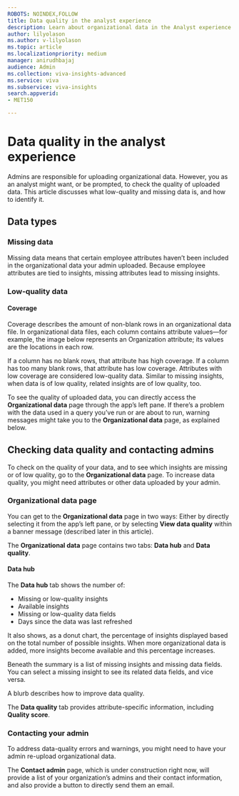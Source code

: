 ```yaml
---
ROBOTS: NOINDEX,FOLLOW
title: Data quality in the analyst experience
description: Learn about organizational data in the Analyst experience of the Microsoft Viva Insights advanced insights app.
author: lilyolason
ms.author: v-lilyolason
ms.topic: article
ms.localizationpriority: medium 
manager: anirudhbajaj
audience: Admin
ms.collection: viva-insights-advanced 
ms.service: viva 
ms.subservice: viva-insights 
search.appverid: 
- MET150 

---
```


# Data quality in the analyst experience

Admins are responsible for uploading organizational data. However, you as an analyst might want, or be prompted, to check the quality of uploaded data. This article discusses what low-quality and missing data is, and how to identify it.

## Data types

### Missing data

Missing data means that certain employee attributes haven’t been included in the organizational data your admin uploaded. Because employee attributes are tied to insights, missing attributes lead to missing insights.

### Low-quality data

#### Coverage

Coverage describes the amount of non-blank rows in an organizational data file. In organizational data files, each column contains attribute values—for example, the image below represents an Organization attribute; its values are the locations in each row. 

If a column has no blank rows, that attribute has high coverage. If a column has too many blank rows, that attribute has low coverage. Attributes with low coverage are considered low-quality data. Similar to missing insights, when data is of low quality, related insights are of low quality, too.
 
To see the quality of uploaded data, you can directly access the **Organizational data** page through the app’s left pane. If there’s a problem with the data used in a query you’ve run or are about to run, warning messages might take you to the **Organizational data** page, as explained below.

## Checking data quality and contacting admins

To check on the quality of your data, and to see which insights are missing or of low quality, go to the **Organizational data** page. To increase data quality, you might need attributes or other data uploaded by your admin.

### Organizational data page

You can get to the **Organizational data** page in two ways: Either by directly selecting it from the app’s left pane, or by selecting **View data quality** within a banner message (described later in this article).

The **Organizational data** page contains two tabs: **Data hub** and **Data quality**.

#### Data hub

The **Data hub** tab shows the number of:

* Missing or low-quality insights
* Available insights
* Missing or low-quality data fields
* Days since the data was last refreshed

It also shows, as a donut chart, the percentage of insights displayed based on the total number of possible insights. When more organizational data is added, more insights become available and this percentage increases.

Beneath the summary is a list of missing insights and missing data fields. You can select a missing insight to see its related data fields, and vice versa.

A blurb describes how to improve data quality.

The **Data quality** tab provides attribute-specific information, including **Quality score**.

### Contacting your admin 

To address data-quality errors and warnings, you might need to have your admin re-upload organizational data. 

The **Contact admin** page, which is under construction right now, will provide a list of your organization’s admins and their contact information, and also provide a button to directly send them an email.
 
